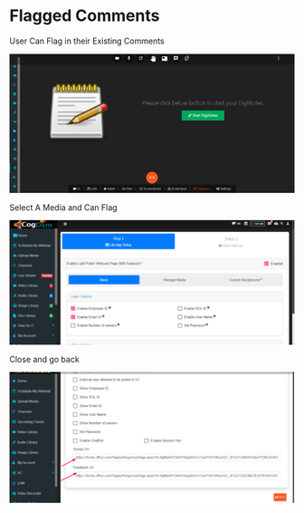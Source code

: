 # Flagged Comments

User Can Flag in their Existing Comments

![](../.gitbook/assets/image%20%2868%29.png)

Select A Media and Can Flag

![](../.gitbook/assets/image%20%28285%29.png)

Close and go back

![](../.gitbook/assets/image%20%28279%29.png)



